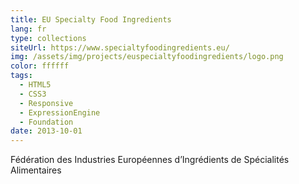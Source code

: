 ```yaml
---
title: EU Specialty Food Ingredients
lang: fr
type: collections
siteUrl: https://www.specialtyfoodingredients.eu/
img: /assets/img/projects/euspecialtyfoodingredients/logo.png
color: ffffff
tags:
  - HTML5
  - CSS3
  - Responsive
  - ExpressionEngine
  - Foundation
date: 2013-10-01
---
```


Fédération des Industries Européennes d’Ingrédients de Spécialités Alimentaires
